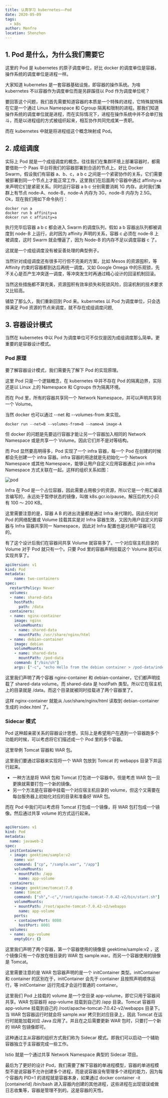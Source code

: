 ```yaml
---
title: 认真学习 kubernetes——Pod
date: 2020-05-09
tags: 
  - k8s
author: Menfre
location: Shenzhen
---
```


## 1. Pod 是什么，为什么我们需要它

这里的 Pod 是 kubernetes 的原子调度单位，好比 docker 的调度单位是容器，操作系统的调度单位是进程一样。

大家知道 kubernetes 是一套容器基础设施，即容器的操作系统。为啥 kubernetes 不以容器作为调度单位而是另辟蹊径以 Pod 作为调度单位呢？

要回答这个问题，我们首先需要知道容器的本质是一个特殊的进程，它特殊就特殊在它是一个通过 Linux Namespace 和 Cgroup 隔离和限制的进程。那我们知道操作系统的调度单位就是进程，而在实际情况下，进程在操作系统中并不会单打独斗，而是以进程组的方式被组织起来，相互协作共同完成某一责职。

而在 kubernetes 中就是将进程组这个概念映射成 Pod。

## 2. 成组调度

实际上 Pod 就是一个成组调度的概念。往往我们在集群环境上部署容器时，都需要借助一个 Paas 平台将我们的容器部署到合适的节点上。好比 Docker Swarm，假设我们有容器 a、b、c，a b c 之间是一个紧密协作的关系，它们需要被部署到同一个节点上才能正常工作，这里我们在后面两个容器中通过 affinity=a 来声明它们是紧密关系。同时运行容器 a b c 分别需要消耗 1G 内存。此时我们集群上有节点 node-A、node-B，node-A 内存为 3G，node-B 内存为 2.5G。Ok，现在我们用如下命令执行：

```shell
docker run a
docker run b affinity=a
dokcer run c affinity=a
```

执行完毕后容器 a b c 都会进入 Swarm 的调度队列，假如 a b 容器出队列都被调度到 node-B 上运行，此时因为 affinity 声明的关系，容器 c 必须在 node-B 上被调度，这时 Swarm 就会懵逼了，因为 Node-B 的内存不足以调度容器 c 了。

这就是一个成组调度没有被妥善处理的典型例子。

当然针对成组调度还有很多可行但不完美的方案，比如 Mesos 的资源囤积，等 Affinity 约束的容器都到达后再统一调度。又如 Google Omega 中的乐观锁，先不关心是否产生冲突逐一调度，等冲突发生时再通过精心设计的回滚机制回滚。

当然这些措施都不算完美，资源囤积有效率损失和死锁风险，回滚机制的技术要求又比较高。

铺垫了那么久，我们重新回到 Pod 来。kubernetes 以 Pod 为调度单位，只会选择满足 Pod 资源的节点来调度，就不存在成组调度问题,

## 3. 容器设计模式

当然在 kubernetes 中以 Pod 为调度单位可不仅仅是因为成组调度那么简单。更重要的是容器设计模式。

### Pod 原理

要了解容器设计模式，我们需要先了解下 Pod 的实现原理。

这里 Pod 只是一个逻辑概念，在 kubernetes 中并不存在 Pod 的隔离边界，实际还是以 Linux 上的 Namespace 和 Cgroups 作为隔离环境。

而在 Pod 里，所有的容器共享同一个 Network Namespace，并可以声明共享同一个 Volume。

当然 docker 也可以通过 --net 和 --volumes-from 来实现。

```shell
docker run --net=B --volumes-from=B --name=A image-A
```

但 docker 的问题是先要运行容器才能让另一个容器加入相同的 Network Namespace 或是共享一个 Volume。因此它们并不是对等结构。

而 Pod 显然要高明得多，Pod 实现了一个 infra 容器，每一个 Pod 在创建的时候都会先创建一个 infra 容器。infra 容器的用途就是先初始化一个 Network Namespace 或其他 Namespace，能够让用户自定义应用容器通过 join infra Namespace 方式关联在一起。这样的组织关系如图：

![pod](/image/pod.png)

Infra 在 Pod 是一个占位容器，因此需要占用极少的资源，所以它是一个用汇编语言编写的，永远处于暂停状态的镜像，叫做 k8s.gcr.io/pause。解压后的大小只有 100 ～ 200 KB。

这里需要注意的是，容器 A B 的进出流量都是通过 Infra 来代理的。因此任何对 Pod 的网络配置或 Volume 挂载其实是对 Infra 容器生效，又因为用户自定义的容器与 Infra 容器共享同一 Namespace，因此对 Infra 配置也是对用户容器可见的。

有了这个设计后我们在容器间共享 Volume 就容易多了。一个对应宿主机目录的 Volume 对于 Pod 就只有一个。只要 Pod 里的容器声明挂载这个 Volume 就可以实现共享了。

```yaml
apiVersion: v1
kind: Pod
metadata:
	name: two-containers
spec:
  restartPolicy: Never
  volumes:
  - name: shared-data
    hostPath:      
      path: /data
  containers:
  - name: nginx-container
    image: nginx
    volumeMounts:
    - name: shared-data
      mountPath: /usr/share/nginx/html
  - name: debian-container
    image: debian
    volumeMounts:
    - name: shared-data
      mountPath: /pod-data
    command: ["/bin/sh"]
    args: ["-c", "echo Hello from the debian container > /pod-data/index.html"]
```

这里我们声明了两个容器 nginx-container 和 debian-container，它们都声明挂载了 shared-data volume。而 shared-data 是 hostPath 类型。所以它在宿主机上的目录就是 /data。而这个目录就被同时挂载进了两个容器里了。

这样 nginx-container 就能从 /usr/share/nginx/html 读取到 debian-container 生成的 index.html 了。

### Sidecar 模式

Pod 这种超亲密关系的容器设计思想，实际上是希望用户在遇到一个容器跑多个功能的时候，可以考虑将它们描述成一个 Pod 里的多个容器。

这里举例 Tomcat 容器和 WAR 包。

这里我们要通过容器来实现将一个 WAR 包放到 Tomcat 的 webapps 目录下并运行起来。

* 一种方法是将 WAR 包和 Tomcat 打包进一个容器中。但是考虑 WAR 包一旦更换就需要打包一个新的镜像。
* 另一个方法是在容器中挂载一个对应宿主机目录的 volume，但这个又需要在每台服务器上初始化对应的目录和准备好 WAR 包。

而在 Pod 中我们可以考虑将 Tomcat 打包成一个镜像，将 WAR 包打包成一个镜像。然后通过共享 volume 的方式运行起来。

```yaml

apiVersion: v1
kind: Pod
metadata:
  name: javaweb-2
spec:
  initContainers:
  - image: geektime/sample:v2
    name: war
    command: ["cp", "/sample.war", "/app"]
    volumeMounts:
    - mountPath: /app
      name: app-volume
  containers:
  - image: geektime/tomcat:7.0
    name: tomcat
    command: ["sh","-c","/root/apache-tomcat-7.0.42-v2/bin/start.sh"]
    volumeMounts:
    - mountPath: /root/apache-tomcat-7.0.42-v2/webapps
      name: app-volume
    ports:
    - containerPort: 8080
      hostPort: 8001 
  volumes:
  - name: app-volume
    emptyDir: {}
```

这里我们声明了两个容器，第一个容器使用的镜像是 geektime/sample:v2 ，这个镜像只有一个存放在根目录的 WAR 包 sample.war。而另一个容器使用的镜像是 Tomcat。

这里需要注意的是 WAR 包容器声明的是一个 initContainer 类型。initContainer 和 container 的区别在于，initContainer 会先于 container 且按照声明顺序运行，等 initContainer 运行完成才会运行普通的 container。

这里我们 Pod 上挂载的 volume 是一个空目录 app-volume，即它只用于容器间共享。WAR 包容器将 app-volume 挂载到自己的 /app 目录。Tomcat 容器将 app-volume 挂载到自己的 /root/apache-tomcat-7.0.42-v2/webapps 目录下。当 WAR 包容器运行时就会将 sample.war 拷贝到对应目录上，因此 Tomcat 在运行时就能加载对应 Java 应用了。并且在之后需要更新 WAR 包时，只要打一个新的 WAR 包镜像即可。

这种通过主从容器的组织方式我们称为 Sidecar 模式。即我们可以启动一个辅助容器独立于主容器完成一些工作。

Istio 就是一个通过共享 Network Namespace 典型的 Sidecar 项目。

最后为了更好的设计 Pod，我们需要了解下容器的单进程模型，容器的单进程模型不是说容器不允许创建多个进程，而是说容器没有管理多个进程的能力，因为每个容器内 PID=1 的进程就是容器本身，如果通过 docker container -it [containerId] /bin/bash 进入容器内创建的其他进程，这些进程在出现错误或做日志收集等，容器是管理不到的。这是容器的天性。
